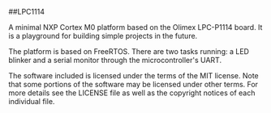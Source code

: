 ##LPC1114

A minimal NXP Cortex M0 platform based on the Olimex LPC-P1114 board. It is a
playground for building simple projects in the future.

The platform is based on FreeRTOS. There are two tasks running: a LED blinker
and a serial monitor through the microcontroller's UART.

The software included is licensed under the terms of the MIT license.
Note that some portions of the software may be licensed under other terms.
For more details see the LICENSE file as well as the copyright notices of each
individual file.
